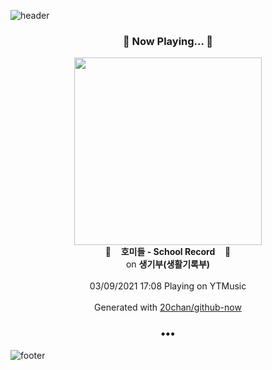 ![header](https://capsule-render.vercel.app/api?type=wave&height=170&section=header&text=Hi.%20I'm%20SHIFT&fontColor=090707&fontAlignX=45&fontAlignY=65&fontSize=100)

<h3 align="center">🎵 Now Playing... 🎵</h3>
<p align="center">
  <a href="https://music.youtube.com/watch?v=5H8Yt46pTXk">
    <img width="300" src="https://lh3.googleusercontent.com/tg3ziUahOHogshdiCuLUNNLqWoIMIPCrxXLDQSEZOoYdiSC4UVBapuCDxH4xRHIlELvlR-tmxzw7B9sKXA">
  </a>
  <br>
  🎵&nbsp&nbsp&nbsp <b>호미들 - School Record</b> &nbsp&nbsp&nbsp🎵
  <br>
  on <b>생기부(생활기록부)</b>
  
  <br />
  <br />
  03/09/2021 17:08 Playing on YTMusic
  <br />
  <br />
  Generated with <a href="https://github.com/20chan/github-now">20chan/github-now</a>
</p>

<h3 align="center">•••</h3>

![footer](https://capsule-render.vercel.app/api?type=wave&height=150&section=footer)
